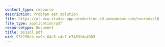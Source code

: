 ```yaml
---
content_type: resource
description: Problem set solution.
file: https://ol-ocw-studio-app-production.s3.amazonaws.com/courses/18-435j-quantum-computation-fall-2003/95f150cbea9e84c3c4c7e7409fda4903_ps1sol.pdf
file_type: application/pdf
resourcetype: Document
title: ps1sol.pdf
uid: 95f150cb-ea9e-84c3-c4c7-e7409fda4903
---
```

